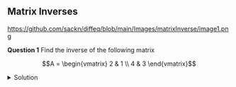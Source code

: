 ## Matrix Inverses

https://github.com/sackn/diffeq/blob/main/Images/matrixInverse/image1.png

**Question 1** Find the inverse of the following matrix

```math
A = \begin{vmatrix}
2 & 1 \\
4 & 3 
\end{vmatrix}
```



<details>
  <summary>Solution</summary>
  <img src="https://github.com/sackn/diffeq/blob/main/Images/chainRule/image2.png" alt="Question 1">
</details>
